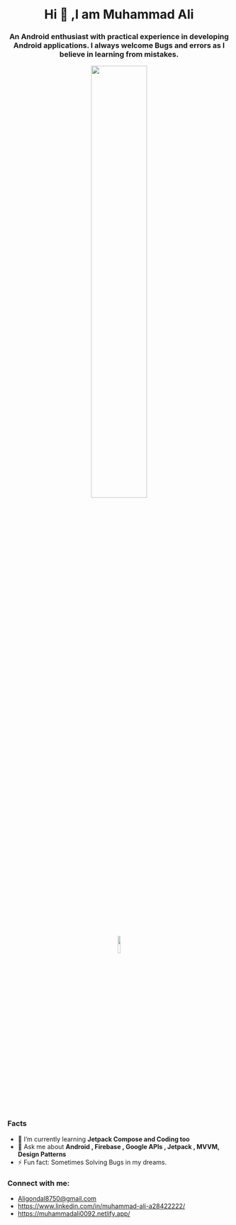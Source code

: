 <h1 align="center"> Hi 👋 ,I am Muhammad Ali </h1>

<h3  align="center">An Android enthusiast with practical experience in developing Android applications. I always welcome Bugs and errors as I believe in learning from mistakes.</h3>


<p align="center" > <img  width="50%" src="https://github-readme-stats.vercel.app/api?username=Ali0092&show_icons=true" /> </p>
<p align="center" > <img  width="10%" src="https://komarev.com/ghpvc/?username=Ali0092&label=Profile%20views&color=blue&style=flat&show_icons=true" /> </p>

<p align="center">
  
</p>

<h3 align="left">Facts</h3>

- 🌱 I’m currently learning **Jetpack Compose and Coding too**
- 💬 Ask me about **Android , Firebase , Google APIs , Jetpack , MVVM, Design Patterns**
- ⚡ Fun fact: Sometimes Solving Bugs in my dreams.

<h3 align="left">Connect with me:</h3>

- Aligondal8750@gmail.com
- https://www.linkedin.com/in/muhammad-ali-a28422222/
- https://muhammadali0092.netlify.app/

